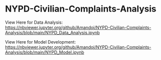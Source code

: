 # NYPD-Civilian-Complaints-Analysis

View Here for Data Analysis: https://nbviewer.jupyter.org/github/Amandoj/NYPD-Civilian-Complaints-Analysis/blob/main/NYPD_Data_Analysis.ipynb

View Here for Model Development: https://nbviewer.jupyter.org/github/Amandoj/NYPD-Civilian-Complaints-Analysis/blob/main/NYPD_Model.ipynb

